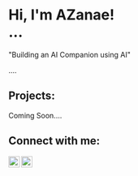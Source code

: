<h1>Hi, I'm AZanae! <br/> ...</h1>
<p>"Building an AI Companion using AI"</p>

....

<h2>Projects:</h2>
  Coming Soon....
 

<h2>Connect with me:</h2>

[<img align="left" alt="AZanaeBondBrooks | Twitter" width="22px" src="https://cdn.jsdelivr.net/npm/simple-icons@v3/icons/twitter.svg" />][twitter]
[<img align="left" alt="AZanaeBondBrooks | LinkedIn" width="22px" src="https://cdn.jsdelivr.net/npm/simple-icons@v3/icons/linkedin.svg" />][linkedin]

[twitter]: #
[linkedin]: #
